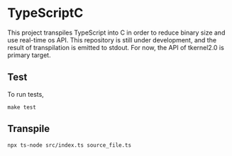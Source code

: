 # TypeScriptC

This project transpiles TypeScript into C in order to reduce binary size and use real-time os API.
This repository is still under development, and the result of transpilation is emitted to stdout.
For now, the API of tkernel2.0 is primary target.

## Test

To run tests,

```
make test
```

## Transpile

```
npx ts-node src/index.ts source_file.ts
```
